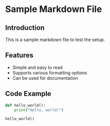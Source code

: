 # Sample Markdown File

## Introduction

This is a sample markdown file to test the setup.

## Features

- Simple and easy to read
- Supports various formatting options
- Can be used for documentation

## Code Example

```python
def hello_world():
    print("Hello, world!")

hello_world()
```


